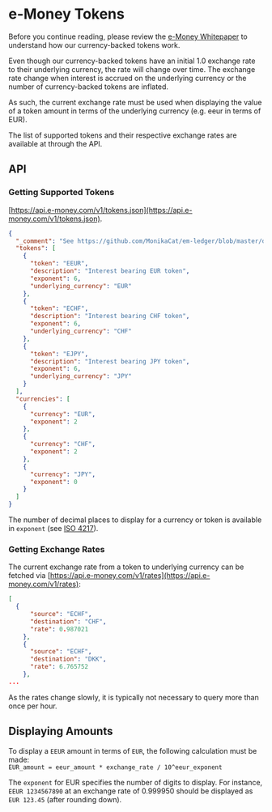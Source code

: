# e-Money Tokens

Before you continue reading, please review the [e-Money Whitepaper](https://e-money.com/documents/e-Money%20Whitepaper.pdf) to understand how our currency-backed tokens work.

Even though our currency-backed tokens have an initial 1.0 exchange rate to their underlying currency, the rate will change over time. The exchange rate change
when interest is accrued on the underlying currency or the number of currency-backed tokens are inflated.

As such, the current exchange rate must be used when displaying the value of a token amount in terms of the underlying currency (e.g. eeur in terms of EUR).

The list of supported tokens and their respective exchange rates are available at through the API.

## API

### Getting Supported Tokens

[https://api.e-money.com/v1/tokens.json](https://api.e-money.com/v1/tokens.json).

```json
{
  "_comment": "See https://github.com/MonikaCat/em-ledger/blob/master/docs/tokens.md",
  "tokens": [
    {
      "token": "EEUR",
      "description": "Interest bearing EUR token",
      "exponent": 6,
      "underlying_currency": "EUR"
    },
    {
      "token": "ECHF",
      "description": "Interest bearing CHF token",
      "exponent": 6,
      "underlying_currency": "CHF"
    },
    {
      "token": "EJPY",
      "description": "Interest bearing JPY token",
      "exponent": 6,
      "underlying_currency": "JPY"
    }
  ],
  "currencies": [
    {
      "currency": "EUR",
      "exponent": 2
    },
    {
      "currency": "CHF",
      "exponent": 2
    },
    {
      "currency": "JPY",
      "exponent": 0
    }
  ]
}
```

The number of decimal places to display for a currency or token is available in `exponent` (see [ISO 4217](https://www.iso.org/iso-4217-currency-codes.html)).

### Getting Exchange Rates

The current exchange rate from a token to underlying currency can be fetched via [https://api.e-money.com/v1/rates](https://api.e-money.com/v1/rates):

```json
[
  {
      "source": "ECHF",
      "destination": "CHF",
      "rate": 0.987021
    },
    {
      "source": "ECHF",
      "destination": "DKK",
      "rate": 6.765752
    },
...
```

As the rates change slowly, it is typically not necessary to query more than once per hour.

## Displaying Amounts

To display a `EEUR` amount in terms of `EUR`, the following calculation must be made:  
`EUR_amount = eeur_amount * exchange_rate / 10^eeur_exponent`

The `exponent` for EUR specifies the number of digits to display. For instance, `EEUR 1234567890` at an exchange rate of 0.999950 should be displayed as `EUR 123.45` (after rounding down).
